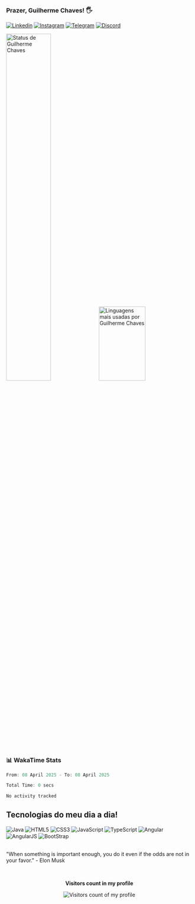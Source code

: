 ### Prazer, Guilherme Chaves! 🖐️

[![Linkedin](https://img.shields.io/badge/LinkedIn-0077B5?style=for-the-badge&logo=linkedin&logoColor=white)](https://www.linkedin.com/in/guilherme-chaves-b2a691225/)
[![Instagram](https://img.shields.io/badge/Instagram-E4405F?style=for-the-badge&logo=instagram&logoColor=white)](https://instagram.com/gs_chaves01?igshid=MzNlNGNkZWQ4Mg==)
[![Telegram](https://img.shields.io/badge/Telegram-2CA5E0?style=for-the-badge&logo=telegram&logoColor=white)](https://t.me/Guilherme_Chaves01)
[![Discord](https://img.shields.io/badge/Discord-7289DA?style=for-the-badge&logo=discord&logoColor=white)](https://discord.com/users/gschaves)

<div>
    <img width="49%" src="https://github-readme-stats.vercel.app/api?username=GS-Chaves&show_icons=true&theme=tokyonight" alt="Status de Guilherme Chaves"/>
    <img width="50%" height="200px" src="https://github-readme-stats.vercel.app/api/top-langs/?username=GS-Chaves&layout=compact&hide_border=true&title_color=B0C4DE&text_color=B0C4DE&bg_color=0d1117" alt="Linguagens mais usadas por Guilherme Chaves"/>
</div><br/>

### 📊 WakaTime Stats

<!--START_SECTION:waka-->

```scala
From: 08 April 2025 - To: 08 April 2025

Total Time: 0 secs

No activity tracked
```

<!--END_SECTION:waka-->


## Tecnologias do meu dia a dia!

<div style="display: inline_block">
    <img align="center" alt="Java" src="https://img.shields.io/badge/Java-ED8B00?style=for-the-badge&logo=openjdk&logoColor=white">
    <img align="center" alt="HTML5" src="https://img.shields.io/badge/HTML5-E34F26?style=for-the-badge&logo=html5&logoColor=white">
    <img align="center" alt="CSS3" src="https://img.shields.io/badge/CSS3-1572B6?style=for-the-badge&logo=css3&logoColor=white">
    <img align="center" alt="JavaScript" src="https://img.shields.io/badge/JavaScript-F7DF1E?style=for-the-badge&logo=javascript&logoColor=white">
    <img align="center" alt="TypeScript" src="https://img.shields.io/badge/TypeScript-007ACC?style=for-the-badge&logo=typescript&logoColor=white">
    <img align="center" alt="Angular" src="https://img.shields.io/badge/Angular-DD0031?style=for-the-badge&logo=angular&logoColor=white">
    <img align="center" alt="AngularJS" src="https://img.shields.io/badge/AngularJS-E23237?style=for-the-badge&logo=angularjs&logoColor=white">
    <img align="center" alt="BootStrap" src="https://img.shields.io/badge/Bootstrap-563D7C?style=for-the-badge&logo=bootstrap&logoColor=white">
</div><br/>

"When something is important enough, you do it even if the odds are not in your favor." - Elon Musk

<div align="center">
    <br>
    <p 
        align="center">
        <b> Visitors count in my profile </b>
    </p>  
    <p 
        align="center">
        <img 
            align="center" 
            src="https://profile-counter.glitch.me/{GuiChavesDeveloper}/count.svg" 
            alt="Visitors count of my profile"
        />
    </p> 
<br>
</div>
